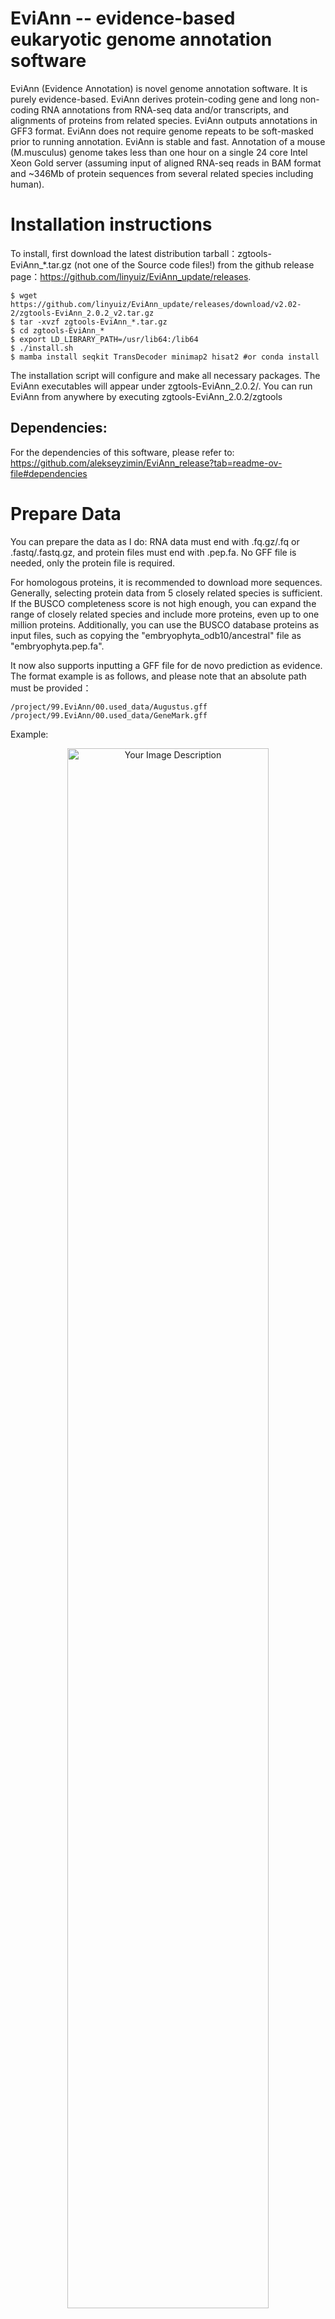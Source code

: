 # EviAnn -- evidence-based eukaryotic genome annotation software

EviAnn (Evidence Annotation) is novel genome annotation software. It is purely evidence-based. EviAnn derives protein-coding gene and long non-coding RNA annotations from RNA-seq data and/or transcripts, and alignments of proteins from related species. EviAnn outputs annotations in GFF3 format. EviAnn does not require genome repeats to be soft-masked prior to running annotation. EviAnn is stable and fast. Annotation of a mouse (M.musculus)  genome takes less than one hour on a single 24 core Intel Xeon Gold server (assuming input of aligned RNA-seq reads in BAM format and ~346Mb of protein sequences from several related species including human). 

# Installation instructions

To install, first download the latest distribution tarball：zgtools-EviAnn_*.tar.gz (not one of the Source code files!) from the github release page：https://github.com/linyuiz/EviAnn_update/releases. 
```
$ wget https://github.com/linyuiz/EviAnn_update/releases/download/v2.02-2/zgtools-EviAnn_2.0.2_v2.tar.gz
$ tar -xvzf zgtools-EviAnn_*.tar.gz
$ cd zgtools-EviAnn_*
$ export LD_LIBRARY_PATH=/usr/lib64:/lib64
$ ./install.sh
$ mamba install seqkit TransDecoder minimap2 hisat2 #or conda install
```
The installation script will configure and make all necessary packages.  The EviAnn executables will appear under zgtools-EviAnn_2.0.2/.  You can run EviAnn from anywhere by executing zgtools-EviAnn_2.0.2/zgtools

## Dependencies:

For the dependencies of this software, please refer to: https://github.com/alekseyzimin/EviAnn_release?tab=readme-ov-file#dependencies

# Prepare Data

You can prepare the data as I do: RNA data must end with .fq.gz/.fq or .fastq/.fastq.gz, and protein files must end with .pep.fa. No GFF file is needed, only the protein file is required.

For homologous proteins, it is recommended to download more sequences. Generally, selecting protein data from 5 closely related species is sufficient. If the BUSCO completeness score is not high enough, you can expand the range of 
closely related species and include more proteins, even up to one million proteins. Additionally, you can use the BUSCO database proteins as input files, such as copying the "embryophyta_odb10/ancestral" file as "embryophyta.pep.fa".

It now also supports inputting a GFF file for de novo prediction as evidence. The format example is as follows, and please note that an absolute path must be provided：
```
/project/99.EviAnn/00.used_data/Augustus.gff
/project/99.EviAnn/00.used_data/GeneMark.gff
```
Example:
<div align="center"><img src="https://s2.loli.net/2025/05/21/1wOi27hSgPal6Dv.png" alt="Your Image Description" style="width: 80%;"/></div>

# Usage:
You just need to soft link zgtools to your usual bin folder such as【~/bin】, or use an absolute path such as【/project/softawre/zgtools-EviAnn_2.0.2_v2/zgtools EviAnn】.Be sure to have【hisat2】and【seqkit】in your $PATH.
```
Usage:

        zgtools EviAnn genome.fa Pep_dir/ RNAseq_dir/ 60 3 Pair_NGS other.gff.list

        genome.fa             --Genome File
        Pep_dir/              --Homo Pep Dir
        RNAseq_dir/           --RNAseq Dir
        60                    --Threads
        3                     --Parallel Task Num
        Pair_NGS              --RNAseq Type(Pair_NGS/Single_NGS)
        other.gff.list        --Other Gff List

Example1:

        zgtools EviAnn 00.used_data/genome.fa 00.used_data/00.homo_data/ 00.used_data/01.RNA_data/ 60 3 Pair_NGS denovo.gff.list

Example2:

        zgtools EviAnn 00.used_data/genome.fa 00.used_data/00.homo_data/ 00.used_data/01.RNA_data/ 60 3 Single_NGS none

```
Note that the total Threads are threads multiplied by Parallel Task Num, for example: 60 x 3 = 180 threads.

# Run log

Here are the results of a test conducted on a fish genome. EviAnn estimated the final gene count to be approximately 25,000 , which is consistent with the published version that also reports around 25,000 genes.
<div align="center"><img src="https://s2.loli.net/2025/05/18/sVYTAckwehzGnKR.png" alt="Your Image Description" style="width: 90%;"/></div>

# Main output

In the output directory, the main files include: EviAnn.gene.gff, EviAnn.pep.fa, EviAnn.cds.fa, and EviAnn.transcripts.fa, which are the gene GFF3 file with pseudogene annotations, protein sequences, CDS sequences, and transcript sequences, respectively.
